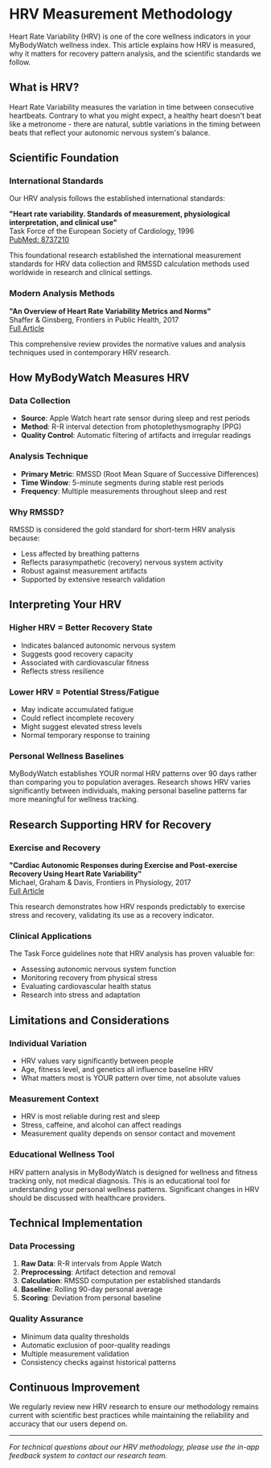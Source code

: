 # HRV Measurement Methodology

Heart Rate Variability (HRV) is one of the core wellness indicators in your MyBodyWatch wellness index. This article explains how HRV is measured, why it matters for recovery pattern analysis, and the scientific standards we follow.

## What is HRV?

Heart Rate Variability measures the variation in time between consecutive heartbeats. Contrary to what you might expect, a healthy heart doesn't beat like a metronome - there are natural, subtle variations in the timing between beats that reflect your autonomic nervous system's balance.

## Scientific Foundation

### International Standards

Our HRV analysis follows the established international standards:

**"Heart rate variability. Standards of measurement, physiological interpretation, and clinical use"**  
Task Force of the European Society of Cardiology, 1996  
[PubMed: 8737210](https://pubmed.ncbi.nlm.nih.gov/8737210/)

This foundational research established the international measurement standards for HRV data collection and RMSSD calculation methods used worldwide in research and clinical settings.

### Modern Analysis Methods

**"An Overview of Heart Rate Variability Metrics and Norms"**  
Shaffer & Ginsberg, Frontiers in Public Health, 2017  
[Full Article](https://www.frontiersin.org/articles/10.3389/fpubh.2017.00258/full)

This comprehensive review provides the normative values and analysis techniques used in contemporary HRV research.

## How MyBodyWatch Measures HRV

### Data Collection
- **Source**: Apple Watch heart rate sensor during sleep and rest periods
- **Method**: R-R interval detection from photoplethysmography (PPG)
- **Quality Control**: Automatic filtering of artifacts and irregular readings

### Analysis Technique
- **Primary Metric**: RMSSD (Root Mean Square of Successive Differences)
- **Time Window**: 5-minute segments during stable rest periods
- **Frequency**: Multiple measurements throughout sleep and rest

### Why RMSSD?
RMSSD is considered the gold standard for short-term HRV analysis because:
- Less affected by breathing patterns
- Reflects parasympathetic (recovery) nervous system activity
- Robust against measurement artifacts
- Supported by extensive research validation

## Interpreting Your HRV

### Higher HRV = Better Recovery State
- Indicates balanced autonomic nervous system
- Suggests good recovery capacity
- Associated with cardiovascular fitness
- Reflects stress resilience

### Lower HRV = Potential Stress/Fatigue
- May indicate accumulated fatigue
- Could reflect incomplete recovery
- Might suggest elevated stress levels
- Normal temporary response to training

### Personal Wellness Baselines
MyBodyWatch establishes YOUR normal HRV patterns over 90 days rather than comparing you to population averages. Research shows HRV varies significantly between individuals, making personal baseline patterns far more meaningful for wellness tracking.

## Research Supporting HRV for Recovery

### Exercise and Recovery
**"Cardiac Autonomic Responses during Exercise and Post-exercise Recovery Using Heart Rate Variability"**  
Michael, Graham & Davis, Frontiers in Physiology, 2017  
[Full Article](https://www.frontiersin.org/articles/10.3389/fphys.2017.00301/full)

This research demonstrates how HRV responds predictably to exercise stress and recovery, validating its use as a recovery indicator.

### Clinical Applications
The Task Force guidelines note that HRV analysis has proven valuable for:
- Assessing autonomic nervous system function
- Monitoring recovery from physical stress
- Evaluating cardiovascular health status
- Research into stress and adaptation

## Limitations and Considerations

### Individual Variation
- HRV values vary significantly between people
- Age, fitness level, and genetics all influence baseline HRV
- What matters most is YOUR pattern over time, not absolute values

### Measurement Context
- HRV is most reliable during rest and sleep
- Stress, caffeine, and alcohol can affect readings
- Measurement quality depends on sensor contact and movement

### Educational Wellness Tool
HRV pattern analysis in MyBodyWatch is designed for wellness and fitness tracking only, not medical diagnosis. This is an educational tool for understanding your personal wellness patterns. Significant changes in HRV should be discussed with healthcare providers.

## Technical Implementation

### Data Processing
1. **Raw Data**: R-R intervals from Apple Watch
2. **Preprocessing**: Artifact detection and removal
3. **Calculation**: RMSSD computation per established standards
4. **Baseline**: Rolling 90-day personal average
5. **Scoring**: Deviation from personal baseline

### Quality Assurance
- Minimum data quality thresholds
- Automatic exclusion of poor-quality readings
- Multiple measurement validation
- Consistency checks against historical patterns

## Continuous Improvement

We regularly review new HRV research to ensure our methodology remains current with scientific best practices while maintaining the reliability and accuracy that our users depend on.

---

*For technical questions about our HRV methodology, please use the in-app feedback system to contact our research team.*